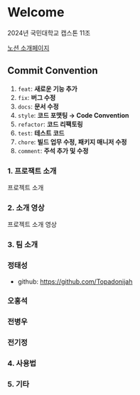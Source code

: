 # Welcome

2024년 국민대학교 캡스톤 11조

[노션 소개페이지](https://pastoral-scale-e1b.notion.site/Who-we-are-9fac95a353c74c81a0607c787640dfb9?pvs=4)

## Commit Convention

1. `feat`: **새로운 기능 추가**
2. `fix`: **버그 수정**
3. `docs`: **문서 수정**
4. `style`: **코드 포맷팅 → Code Convention**
5. `refactor`: **코드 리팩토링**
6. `test`: **테스트 코드**
7. `chore`: **빌드 업무 수정, 패키지 매니저 수정**
8. `comment`: **주석 추가 및 수정**

### 1. 프로잭트 소개

프로젝트 소개

### 2. 소개 영상

프로젝트 소개 영상

### 3. 팀 소개

### 정태성
- github: https://github.com/Topadonijah

### 오홍석

### 전병우

### 전기정

### 4. 사용법

### 5. 기타
